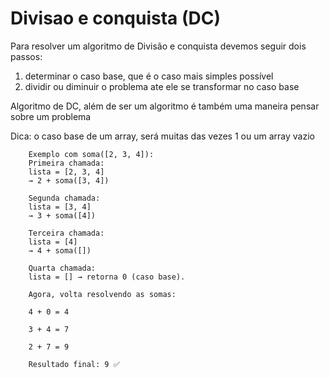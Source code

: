 # Divisao e conquista (DC)
Para resolver um algoritmo de Divisão e conquista devemos seguir dois passos:
 1) determinar o caso base, que é o caso mais simples possível
 2) dividir ou diminuir o problema ate ele se transformar no caso base

Algoritmo de DC, além de ser um algoritmo é também uma maneira pensar sobre um problema

Dica: o caso base de um array, será muitas das vezes 1 ou um array vazio

````
    Exemplo com soma([2, 3, 4]):
    Primeira chamada:
    lista = [2, 3, 4]
    → 2 + soma([3, 4])
    
    Segunda chamada:
    lista = [3, 4]
    → 3 + soma([4])
    
    Terceira chamada:
    lista = [4]
    → 4 + soma([])
    
    Quarta chamada:
    lista = [] → retorna 0 (caso base).
    
    Agora, volta resolvendo as somas:
    
    4 + 0 = 4
    
    3 + 4 = 7
    
    2 + 7 = 9
    
    Resultado final: 9 ✅